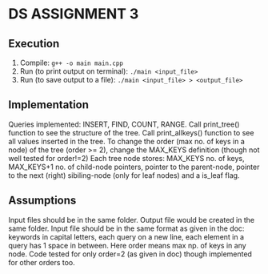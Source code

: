 # DS ASSIGNMENT 3

## Execution
1) Compile: `g++ -o main main.cpp`
2) Run (to print output on terminal): `./main <input_file>`
3) Run (to save output to a file): `./main <input_file> > <output_file>`

## Implementation
Queries implemented: INSERT, FIND, COUNT, RANGE.
Call print_tree() function to see the structure of the tree.
Call print_allkeys() function to see all values inserted in the tree.
To change the order (max no. of keys in a node) of the tree (order >= 2), change the MAX_KEYS definition (though not well tested for order!=2)
Each tree node stores: MAX_KEYS no. of keys, MAX_KEYS+1 no. of child-node pointers, pointer to the parent-node, pointer to the next (right) sibiling-node (only for leaf nodes) and a is_leaf flag.

## Assumptions
Input files should be in the same folder.
Output file would be created in the same folder.
Input file should be in the same format as given in the doc: keywords in capital letters, each query on a new line, each element in a query has 1 space in between.
Here order means max np. of keys in any node.
Code tested for only order=2 (as given in doc) though implemented for other orders too.


